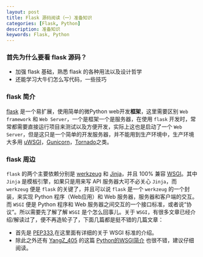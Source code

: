 ```yaml
---
layout: post
title: Flask 源码阅读（一）准备知识
categories: [Flask, Python]
description: 准备知识
keywords: Flask, Python
---
```


### 首先为什么要看 flask 源码？
- 加强 flask 基础，熟悉 flask 的各种用法以及设计哲学
- 还能学习大牛们怎么写代码，一些技巧

### flask 简介
 [flask](http://flask.pocoo.org/) 是一个易扩展，使用简单的微Python web开发**框架**，这里需要区别 `Web framework` 和 `Web Server`，一个是框架一个是服务器，在使用 `flask` 开发时，常常都需要直接运行项目来测试以及方便开发，实际上这也是启动了一个 `Web Server`，但是这只是一个简单的开发服务器，并不能用到生产环境中，生产环境大多用 [uWSGI](https://uwsgi-docs.readthedocs.io/)，[Gunicorn](http://gunicorn.org/)，[Tornado](http://www.tornadoweb.org/en/stable/)之类。

### flask 周边
 `flask` 的两个主要依赖分别是 [werkzeug](https://github.com/pallets/werkzeug) 和 [Jinja](https://github.com/pallets/jinja)，并且 100% 兼容 [WSGI](http://legacy.python.org/dev/peps/pep-0333/)。其中 `Jinja` 是模板引擎，如果只是用来写 API 服务器大可不必关心 `Jinja`，而 `werkzeug` 便是 `flask` 的关键了，并且可以说 `flask` 是一个 `werkzeug` 的一个封装，来实现 Python 程序（Web应用）和 Web 服务器，服务器和客户端的交互。而 `WSGI` 便是 Python 程序和 Web 服务器之间交互的一个接口标准，或者说“协议”。所以需要先了解了解 `WSGI` 是个怎么回事儿。关于 `WSGI`，有很多文章已经介绍/解读过了，便不再造轮子了，下面几篇都是挺不错的几篇文章：
- 首先是 [PEP333](http://legacy.python.org/dev/peps/pep-0333/),在这里面有详细的关于 WSGI 标准的介绍。
- 除此之外还有 [YangZ_405](http://my.csdn.net/YangZ_XX) 的这篇 [Python的WSGI简介](http://blog.csdn.net/yangz_xx/article/details/37508909) 也很不错，建议仔细阅读。

